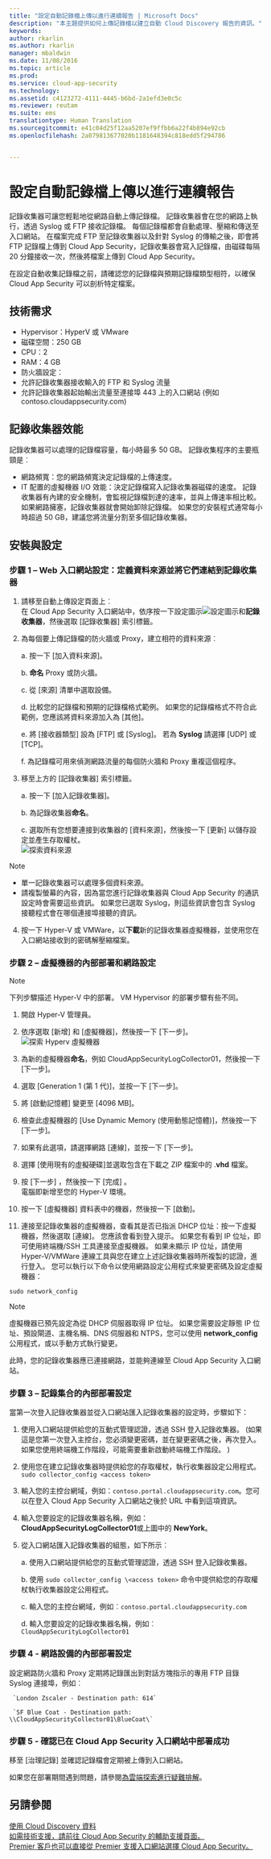 ```yaml
---
title: "設定自動記錄檔上傳以進行連續報告 | Microsoft Docs"
description: "本主題提供如何上傳記錄檔以建立自動 Cloud Discovery 報告的資訊。"
keywords: 
author: rkarlin
ms.author: rkarlin
manager: mbaldwin
ms.date: 11/08/2016
ms.topic: article
ms.prod: 
ms.service: cloud-app-security
ms.technology: 
ms.assetid: c4123272-4111-4445-b6bd-2a1efd3e0c5c
ms.reviewer: reutam
ms.suite: ems
translationtype: Human Translation
ms.sourcegitcommit: e41c04d25f12aa5207ef9ffbb6a22f4b894e92cb
ms.openlocfilehash: 2a079813677020b1181648394c818edd5f294786


---
```


# <a name="configure-automatic-log-upload-for-continuous-reports"></a>設定自動記錄檔上傳以進行連續報告
記錄收集器可讓您輕鬆地從網路自動上傳記錄檔。 記錄收集器會在您的網路上執行，透過 Syslog 或 FTP 接收記錄檔。 每個記錄檔都會自動處理、壓縮和傳送至入口網站。 在檔案完成 FTP 至記錄收集器以及針對 Syslog 的傳輸之後，即會將 FTP 記錄檔上傳到 Cloud App Security，記錄收集器會寫入記錄檔，由磁碟每隔 20 分鐘接收一次，然後將檔案上傳到 Cloud App Security。

在設定自動收集記錄檔之前，請確認您的記錄檔與預期記錄檔類型相符，以確保 Cloud App Security 可以剖析特定檔案。 

## <a name="technical-requirements"></a>技術需求
- Hypervisor：HyperV 或 VMware
- 磁碟空間：250 GB
- CPU：2
- RAM：4 GB 
- 防火牆設定： 
- 允許記錄收集器接收輸入的 FTP 和 Syslog 流量
- 允許記錄收集器起始輸出流量至連接埠 443 上的入口網站 (例如 contoso.cloudappsecurity.com)

  
## <a name="log-collector-performance"></a>記錄收集器效能
記錄收集器可以處理的記錄檔容量，每小時最多 50 GB。
記錄收集程序的主要瓶頸是︰
- 網路頻寬：您的網路頻寬決定記錄檔的上傳速度。
- IT 配置的虛擬機器 I/O 效能：決定記錄檔寫入記錄收集器磁碟的速度。
記錄收集器有內建的安全機制，會監視記錄檔到達的速率，並與上傳速率相比較。 如果網路擁塞，記錄收集器就會開始卸除記錄檔。 如果您的安裝程式通常每小時超過 50 GB，建議您將流量分割至多個記錄收集器。

## <a name="set-up-and-configuration"></a>安裝與設定  
  
### <a name="step-1-web-portal-configuration-define-data-sources-and-link-them-to-a-log-collector"></a>步驟 1 – Web 入口網站設定：定義資料來源並將它們連結到記錄收集器  
  
1.  請移至自動上傳設定頁面上︰  
    在 Cloud App Security 入口網站中，依序按一下設定圖示![設定圖示](./media/settings-icon.png "settings icon")和**記錄收集器**，然後選取 [記錄收集器] 索引標籤。  
  
3.  為每個要上傳記錄檔的防火牆或 Proxy，建立相符的資料來源︰  
  
    a.  按一下 [加入資料來源]。  
  
    b.  **命名** Proxy 或防火牆。  
  
    c.  從 [來源] 清單中選取設備。  
  
    d.  比較您的記錄檔和預期的記錄檔格式範例。 如果您的記錄檔格式不符合此範例，您應該將資料來源加入為 [其他]。  
  
    e.  將 [接收器類型] 設為 [FTP] 或 [Syslog]。 若為 **Syslog** 請選擇 [UDP] 或 [TCP]。  
  
    f.  為記錄檔可用來偵測網路流量的每個防火牆和 Proxy 重複這個程序。  
  
4.  移至上方的 [記錄收集器] 索引標籤。  
  
    a.  按一下 [加入記錄收集器]。  
  
    b.  為記錄收集器**命名**。  
  
    c.  選取所有您想要連接到收集器的 [資料來源]，然後按一下 [更新] 以儲存設定並產生存取權杖。  
![探索資料來源](./media/discovery-data-sources.png)
  
  > [!NOTE] 
  > - 單一記錄收集器可以處理多個資料來源。
  > - 請複製螢幕的內容，因為當您進行記錄收集器與 Cloud App Security 的通訊設定時會需要這些資訊。 如果您已選取 Syslog，則這些資訊會包含 Syslog 接聽程式會在哪個連接埠接聽的資訊。
4.  按一下 Hyper-V 或 VMWare，以**下載**新的記錄收集器虛擬機器，並使用您在入口網站接收到的密碼解壓縮檔案。  
  
### <a name="step-2-on-premises-deployment-of-the-virtual-machine-and-network-configuration"></a>步驟 2 – 虛擬機器的內部部署和網路設定   

> [!NOTE] 
> 下列步驟描述 Hyper-V 中的部署。 VM Hypervisor 的部署步驟有些不同。  

1.  開啟 Hyper-V 管理員。  
  
2.  依序選取 [新增] 和 [虛擬機器]，然後按一下 [下一步]。  
 ![探索 Hyperv 虛擬機器](./media/discovery-hyperv-virtual-machine.png "discovery hyperv virtual machine")  
  
3.  為新的虛擬機器**命名**，例如 CloudAppSecurityLogCollector01，然後按一下 [下一步]。  
  
4.  選取 [Generation 1 (第 1 代)]，並按一下 [下一步]。  
  
5.  將 [啟動記憶體] 變更至 [4096 MB]。  
        
6. 檢查此虛擬機器的 [Use Dynamic Memory (使用動態記憶體)]，然後按一下 [下一步]。  
  
7.  如果有此選項，請選擇網路 [連線]，並按一下 [下一步]。  
  
8.  選擇 [使用現有的虛擬硬碟]並選取包含在下載之 ZIP 檔案中的 .**vhd** 檔案。  
  
9.  按 [下一步]  ，然後按一下 [完成] 。  
    電腦即新增至您的 Hyper-V 環境。  
  
9. 按一下 [虛擬機器] 資料表中的機器，然後按一下 [啟動]。   
  
10. 連接至記錄收集器的虛擬機器，查看其是否已指派 DHCP 位址：按一下虛擬機器，然後選取 [連線]。 您應該會看到登入提示。 如果您有看到 IP 位址，即可使用終端機/SSH 工具連接至虛擬機器。  如果未顯示 IP 位址，請使用 Hyper-V/VMWare 連線工具與您在建立上述記錄收集器時所複製的認證，進行登入。 您可以執行以下命令以使用網路設定公用程式來變更密碼及設定虛擬機器：
```
sudo network_config
```
> [!NOTE]
> 虛擬機器已預先設定為從 DHCP 伺服器取得 IP 位址。 如果您需要設定靜態 IP 位址、預設閘道、主機名稱、DNS 伺服器和 NTPS，您可以使用 **network_config** 公用程式，或以手動方式執行變更。


此時，您的記錄收集器應已連接網路，並能夠連線至 Cloud App Security 入口網站。  

### <a name="step-3-on-premises-configuration-of-the-log-collection"></a>步驟 3 – 記錄集合的內部部署設定 
當第一次登入記錄收集器並從入口網站匯入記錄收集器的設定時，步驟如下： 

1.  使用入口網站提供給您的互動式管理認證，透過 SSH 登入記錄收集器。 (如果這是您第一次登入主控台，您必須變更密碼，並在變更密碼之後，再次登入。 如果您使用終端機工作階段，可能需要重新啟動終端機工作階段。 )
2.  使用您在建立記錄收集器時提供給您的存取權杖，執行收集器設定公用程式。```sudo collector_config <access token> ```
3. 輸入您的主控台網域，例如：```contoso.portal.cloudappsecurity.com```。您可以在登入 Cloud App Security 入口網站之後於 URL 中看到這項資訊。 

4. 輸入您要設定的記錄收集器名稱，例如：**CloudAppSecurityLogCollector01**或上圖中的 **NewYork**。

5.  從入口網站匯入記錄收集器的組態，如下所示︰  
  
      a.  使用入口網站提供給您的互動式管理認證，透過 SSH 登入記錄收集器。  
  
      b.  使用 ```sudo collector_config \<access token>``` 命令中提供給您的存取權杖執行收集器設定公用程式。  
     
      c.  輸入您的主控台網域，例如︰``` contoso.portal.cloudappsecurity.com ```
  
      d. 輸入您要設定的記錄收集器名稱，例如︰``` CloudAppSecurityLogCollector01  ```

### <a name="step-4---on-premises-configuration-of-your-network-appliances"></a>步驟 4 - 網路設備的內部部署設定

設定網路防火牆和 Proxy 定期將記錄匯出到對話方塊指示的專用 FTP 目錄 Syslog 連接埠，例如︰  
  
     `London Zscaler - Destination path: 614`  
  
     `SF Blue Coat - Destination path: \\CloudAppSecurityCollector01\BlueCoat\`  
  
### <a name="step-5---verify-the-successful-deployment-in-the-cloud-app-security-portal"></a>步驟 5 - 確認已在 Cloud App Security 入口網站中部署成功

移至 [治理記錄] 並確認記錄檔會定期被上傳到入口網站。  
  
如果您在部署期間遇到問題，請參閱[為雲端探索進行疑難排解](troubleshooting-cloud-discovery.md)。



## <a name="see-also"></a>另請參閱  
[使用 Cloud Discovery 資料](working-with-cloud-discovery-data.md)   
[如需技術支援，請前往 Cloud App Security 的輔助支援頁面。](http://support.microsoft.com/oas/default.aspx?prid=16031)   
[Premier 客戶也可以直接從 Premier 支援入口網站選擇 Cloud App Security。](https://premier.microsoft.com/)  
    
      
  


<!--HONumber=Nov16_HO4-->


